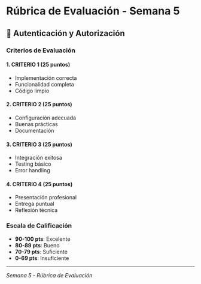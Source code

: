 # Rúbrica de Evaluación - Semana 5

## 🎯 Autenticación y Autorización

### Criterios de Evaluación

#### 1. CRITERIO 1 (25 puntos)
- Implementación correcta
- Funcionalidad completa
- Código limpio

#### 2. CRITERIO 2 (25 puntos)
- Configuración adecuada
- Buenas prácticas
- Documentación

#### 3. CRITERIO 3 (25 puntos)
- Integración exitosa
- Testing básico
- Error handling

#### 4. CRITERIO 4 (25 puntos)
- Presentación profesional
- Entrega puntual
- Reflexión técnica

### Escala de Calificación
- **90-100 pts**: Excelente
- **80-89 pts**: Bueno  
- **70-79 pts**: Suficiente
- **0-69 pts**: Insuficiente

---
*Semana 5 - Rúbrica de Evaluación*
